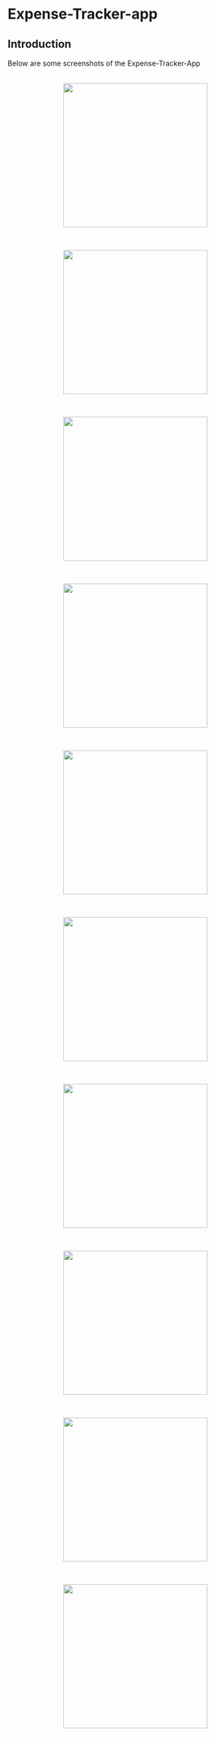 # Expense-Tracker-app
## Introduction
Below are some screenshots of the Expense-Tracker-App</br>
</br>
<p align="center"><img src="screenshots/1.png" width="285px" height="auto"></p><br>
<p align="center"><img src="screenshots/2.png" width="285px" height="auto"></p><br>
<p align="center"><img src="screenshots/3.png" width="285px" height="auto"></p><br>
<p align="center"><img src="screenshots/4.png" width="285px" height="auto"></p><br>
<p align="center"><img src="screenshots/5.png" width="285px" height="auto"></p><br>
<p align="center"><img src="screenshots/6.png" width="285px" height="auto"></p><br>
<p align="center"><img src="screenshots/7.png" width="285px" height="auto"></p><br>
<p align="center"><img src="screenshots/8.png" width="285px" height="auto"></p><br>
<p align="center"><img src="screenshots/9.png" width="285px" height="auto"></p><br>
<p align="center"><img src="screenshots/10.png" width="285px" height="auto"></p><br>
